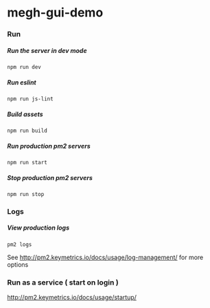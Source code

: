 # megh-gui-demo #

### Run

##### Run the server in dev mode
`npm run dev`
##### Run eslint
`npm run js-lint`
##### Build assets
`npm run build`
##### Run production pm2 servers
`npm run start`
##### Stop production pm2 servers
`npm run stop`

### Logs

##### View production logs
`pm2 logs`

See http://pm2.keymetrics.io/docs/usage/log-management/ for more options

### Run as a service ( start on login )
http://pm2.keymetrics.io/docs/usage/startup/



